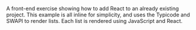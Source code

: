 A front-end exercise showing how to add React to an already existing project. This example is all inline for simplicity, and uses the Typicode and SWAPI to render lists. Each list is rendered using JavaScript and React.